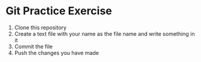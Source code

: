 # Git Practice Exercise

1) Clone this repository
2) Create a text file with your name as the file name and write something in it
3) Commit the file
4) Push the changes you have made
